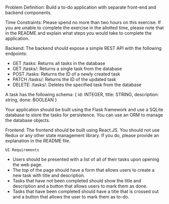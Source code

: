 Problem Definition: Build a to-do application with separate front-end and backend components.

Time Constraints: Please spend no more than two hours on this exercise. If you are unable to complete the exercise in the allotted time, please note that in the README and explain what steps you would take to complete the application.

Backend:
	The backend should expose a simple REST API with the following endpoints:
-	GET /tasks: Returns all tasks in the database
-	GET /tasks/<id>: Returns a single task from the database
-	POST /tasks: Returns the ID of a newly created task
-	PATCH /tasks/<id>: Returns the ID of the updated task
-	DELETE: /tasks/<id>: Deletes the specified task from the database

A task has the following schema:
	{
		id: INTEGER,
		title: STRING,
		description: string,
		done: BOOLEAN
	}

Your application should be built using the Flask framework and use a SQLite database to store the tasks for persistence. You can use an ORM to manage the database objects. 

Frontend:
The frontend should be built using React.JS. You should not use Redux or any other state management library. If you do, please provide an explanation in the README file.

	UI Requirements
-	Users should be presented with a list of all of their tasks upon opening the web page. 
-	The top of the page should have a form that allows users to create a new task with title and description.
-	Tasks that have not been completed should show the title and description and a button that allows users to mark them as done.
-	Tasks that have been completed should have a title that is crossed out and a button that allows the user to mark them as to-do.